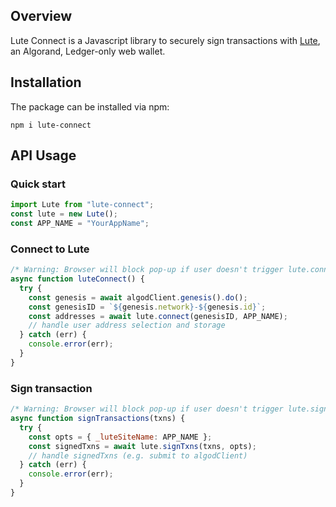 ## Overview

Lute Connect is a Javascript library to securely sign transactions with [Lute](https://lute.app), an Algorand, Ledger-only web wallet.

## Installation

The package can be installed via npm:

```
npm i lute-connect
```

## API Usage

### Quick start

```js
import Lute from "lute-connect";
const lute = new Lute();
const APP_NAME = "YourAppName";
```

### Connect to Lute

```js
/* Warning: Browser will block pop-up if user doesn't trigger lute.connect() with a button interaction */
async function luteConnect() {
  try {
    const genesis = await algodClient.genesis().do();
    const genesisID = `${genesis.network}-${genesis.id}`;
    const addresses = await lute.connect(genesisID, APP_NAME);
    // handle user address selection and storage
  } catch (err) {
    console.error(err);
  }
}
```

### Sign transaction

```js
/* Warning: Browser will block pop-up if user doesn't trigger lute.signTxns() with a button interaction */
async function signTransactions(txns) {
  try {
    const opts = { _luteSiteName: APP_NAME };
    const signedTxns = await lute.signTxns(txns, opts);
    // handle signedTxns (e.g. submit to algodClient)
  } catch (err) {
    console.error(err);
  }
}
```
